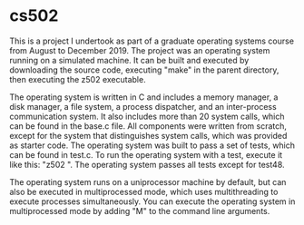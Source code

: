 # cs502

This is a project I undertook as part of a graduate operating systems course from August to December 2019. The project was an operating system running on a simulated machine. It can be built and executed by downloading the source code, executing "make" in the parent directory, then executing the z502 executable.

The operating system is written in C and includes a memory manager, a disk manager, a file system, a process dispatcher, and an inter-process communication system. It also includes more than 20 system calls, which can be found in the base.c file. All components were written from scratch, except for the system that distinguishes system calls, which was provided as starter code. The operating system was built to pass a set of tests, which can be found in test.c. To run the operating system with a test, execute it like this: "z502 <testId>". The operating system passes all tests except for test48.
  
The operating system runs on a uniprocessor machine by default, but can also be executed in multiprocessed mode, which uses multithreading to execute processes simultaneously. You can execute the operating system in multiprocessed mode by adding "M" to the command line arguments.
